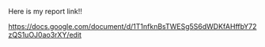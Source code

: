 Here is my report link!!

https://docs.google.com/document/d/1T1nfknBsTWESg5S6dWDKfAHffbY72zQS1uOJ0ao3rXY/edit
